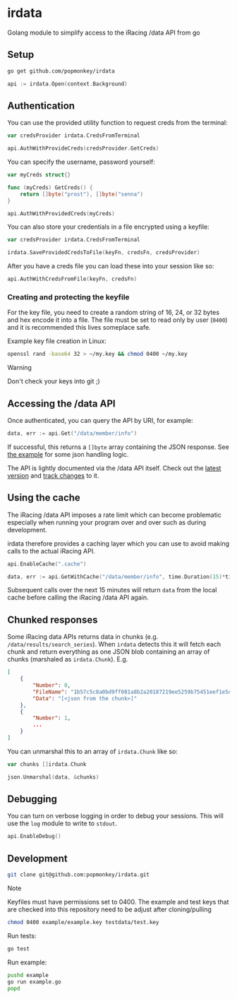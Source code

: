# irdata
Golang module to simplify access to the iRacing /data API from go

## Setup

```sh
go get github.com/popmonkey/irdata
```

```go
api := irdata.Open(context.Background)
```

## Authentication

You can use the provided utility function to request creds from the terminal:

```go
var credsProvider irdata.CredsFromTerminal

api.AuthWithProvideCreds(credsProvider.GetCreds)
```

You can specify the username, password yourself:

```go
var myCreds struct{}

func (myCreds) GetCreds() {
    return []byte("prost"), []byte("senna")
}

api.AuthWithProvidedCreds(myCreds)
```

You can also store your credentials in a file encrypted using a keyfile:

```go
var credsProvider irdata.CredsFromTerminal

irdata.SaveProvidedCredsToFile(keyFn, credsFn, credsProvider)
```

After you have a creds file you can load these into your session like so:

```go
api.AuthWithCredsFromFile(keyFn, credsFn)
```

### Creating and protecting the keyfile

For the key file, you need to create a random string of 16, 24, or 32
bytes and hex encode it into a file.  The file must be set to read only by
user (`0400`) and it is recommended this lives someplace safe.

Example key file creation in Linux:

```sh
openssl rand -base64 32 > ~/my.key && chmod 0400 ~/my.key
```

> [!WARNING]
> Don't check your keys into git ;)

## Accessing the /data API

Once authenticated, you can query the API by URI, for example:

```go
data, err := api.Get("/data/member/info")
```

If successful, this returns a `[]byte` array containing the JSON response.  See
[the example](example/example.go) for some json handling logic.

The API is lightly documented via the /data API itself.  Check out the
[latest version](https://github.com/popmonkey/iracing-data-api-doc/blob/main/doc.json)
and
[track changes](https://github.com/popmonkey/iracing-data-api-doc/commits/main/doc.json)
to it.

## Using the cache

The iRacing /data API imposes a rate limit which can become problematic especially when
running your program over and over such as during development.

irdata therefore provides a caching layer which you can use to avoid making calls to the
actual iRacing API.

```go
api.EnableCache(".cache")

data, err := api.GetWithCache("/data/member/info", time.Duration(15)*time.Minute)
```

Subsequent calls over the next 15 minutes will return `data` from the local cache before
calling the iRacing /data API again.

## Chunked responses

Some iRacing data APIs returns data in chunks (e.g. `/data/results/search_series`).  When `irdata`
detects this it will fetch each chunk and return everything as one JSON blob containing an array of
chunks (marshaled as `irdata.Chunk`).  E.g.

```json
[
    {
        "Number": 0,
        "FileName": "1b57c5c8a0bd9ff081a8b2a20187219ee5259b75451eef1e5e8d7b7e7a4ade42.json?X-Amz-Algorithm=AWS4-HMAC-SHA256&X-Amz-Date=20240618T192913Z&X-Amz-SignedHeaders=host&X-Amz-Expires=1200&X-Amz-Credential=AKIAUO6OO4A3357USLO7%2F20240618%2Fus-east-1%2Fs3%2Faws4_request&X-Amz-Signature=dc1c2567163436564045e912dc0fb5043f5720f1b30e3de77a02923f10b3ca70",
        "Data": "[<json from the chunk>]"
    },
    {
        "Number": 1,
        ...
    }
]
```

You can unmarshal this to an array of `irdata.Chunk` like so:

```go
var chunks []irdata.Chunk

json.Unmarshal(data, &chunks)
```

## Debugging

You can turn on verbose logging in order to debug your sessions.  This will use the `log`
module to write to `stdout`.

```go
api.EnableDebug()
```

## Development

```sh
git clone git@github.com:popmonkey/irdata.git
```

> [!NOTE]
> Keyfiles must have permissions set to 0400.  The example and test keys that are checked into
> this repository need to be adjust after cloning/pulling
> ```sh
> chmod 0400 example/example.key testdata/test.key
> ```

Run tests:

```sh
go test
```

Run example:

```sh
pushd example
go run example.go
popd
```

